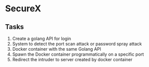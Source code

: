 # SecureX

## Tasks
1. Create a golang API for login
2. System to detect the port scan attack or password spray attack
3. Docker container with the same Golang API
4. Spawn the Docker container programmatically on a specific port
5. Redirect the intruder to server created by docker container
